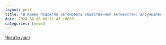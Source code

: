 ```yaml
---
layout: post
title: "В Киеве подожгли автомобиль общественной активистки: злоумышленников задержали - События в Украине - Курс Украины"
date: 2024-08-08 08:11:47 +0000
categories: [news]
---
```


[Читати далі](https://kurs.com.ua/ru/novost/1238503-v-kieve-podozhgli-avtomobil-obshestvennoi-aktivistki-zloumishlennikov-zaderzhali)
